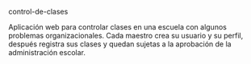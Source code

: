 control-de-clases

Aplicación web para controlar clases en una escuela con algunos problemas organizacionales.
Cada maestro crea su usuario y su perfil, después registra sus clases y quedan sujetas a la aprobación de la administración escolar.
